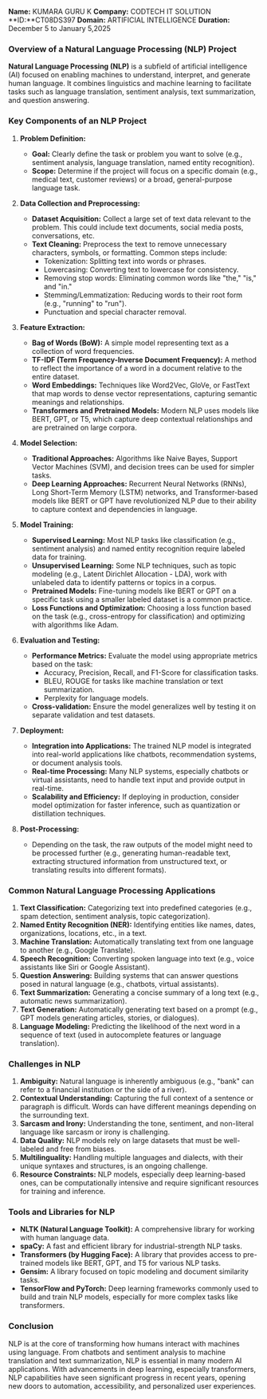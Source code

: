 **Name:** KUMARA GURU K
**Company:** CODTECH IT SOLUTION 
**ID:**CT08DS397
**Domain:** ARTIFICIAL INTELLIGENCE
**Duration:** December 5 to January 5,2025

### Overview of a Natural Language Processing (NLP) Project

**Natural Language Processing (NLP)** is a subfield of artificial intelligence (AI) focused on enabling machines to understand, interpret, and generate human language. It combines linguistics and machine learning to facilitate tasks such as language translation, sentiment analysis, text summarization, and question answering.

### Key Components of an NLP Project

1. **Problem Definition:**
   - **Goal:** Clearly define the task or problem you want to solve (e.g., sentiment analysis, language translation, named entity recognition).
   - **Scope:** Determine if the project will focus on a specific domain (e.g., medical text, customer reviews) or a broad, general-purpose language task.

2. **Data Collection and Preprocessing:**
   - **Dataset Acquisition:** Collect a large set of text data relevant to the problem. This could include text documents, social media posts, conversations, etc.
   - **Text Cleaning:** Preprocess the text to remove unnecessary characters, symbols, or formatting. Common steps include:
     - Tokenization: Splitting text into words or phrases.
     - Lowercasing: Converting text to lowercase for consistency.
     - Removing stop words: Eliminating common words like "the," "is," and "in."
     - Stemming/Lemmatization: Reducing words to their root form (e.g., "running" to "run").
     - Punctuation and special character removal.

3. **Feature Extraction:**
   - **Bag of Words (BoW):** A simple model representing text as a collection of word frequencies.
   - **TF-IDF (Term Frequency-Inverse Document Frequency):** A method to reflect the importance of a word in a document relative to the entire dataset.
   - **Word Embeddings:** Techniques like Word2Vec, GloVe, or FastText that map words to dense vector representations, capturing semantic meanings and relationships.
   - **Transformers and Pretrained Models:** Modern NLP uses models like BERT, GPT, or T5, which capture deep contextual relationships and are pretrained on large corpora.

4. **Model Selection:**
   - **Traditional Approaches:** Algorithms like Naive Bayes, Support Vector Machines (SVM), and decision trees can be used for simpler tasks.
   - **Deep Learning Approaches:** Recurrent Neural Networks (RNNs), Long Short-Term Memory (LSTM) networks, and Transformer-based models like BERT or GPT have revolutionized NLP due to their ability to capture context and dependencies in language.

5. **Model Training:**
   - **Supervised Learning:** Most NLP tasks like classification (e.g., sentiment analysis) and named entity recognition require labeled data for training.
   - **Unsupervised Learning:** Some NLP techniques, such as topic modeling (e.g., Latent Dirichlet Allocation - LDA), work with unlabeled data to identify patterns or topics in a corpus.
   - **Pretrained Models:** Fine-tuning models like BERT or GPT on a specific task using a smaller labeled dataset is a common practice.
   - **Loss Functions and Optimization:** Choosing a loss function based on the task (e.g., cross-entropy for classification) and optimizing with algorithms like Adam.

6. **Evaluation and Testing:**
   - **Performance Metrics:** Evaluate the model using appropriate metrics based on the task:
     - Accuracy, Precision, Recall, and F1-Score for classification tasks.
     - BLEU, ROUGE for tasks like machine translation or text summarization.
     - Perplexity for language models.
   - **Cross-validation:** Ensure the model generalizes well by testing it on separate validation and test datasets.

7. **Deployment:**
   - **Integration into Applications:** The trained NLP model is integrated into real-world applications like chatbots, recommendation systems, or document analysis tools.
   - **Real-time Processing:** Many NLP systems, especially chatbots or virtual assistants, need to handle text input and provide output in real-time.
   - **Scalability and Efficiency:** If deploying in production, consider model optimization for faster inference, such as quantization or distillation techniques.

8. **Post-Processing:**
   - Depending on the task, the raw outputs of the model might need to be processed further (e.g., generating human-readable text, extracting structured information from unstructured text, or translating results into different formats).

### Common Natural Language Processing Applications

1. **Text Classification:** Categorizing text into predefined categories (e.g., spam detection, sentiment analysis, topic categorization).
2. **Named Entity Recognition (NER):** Identifying entities like names, dates, organizations, locations, etc., in a text.
3. **Machine Translation:** Automatically translating text from one language to another (e.g., Google Translate).
4. **Speech Recognition:** Converting spoken language into text (e.g., voice assistants like Siri or Google Assistant).
5. **Question Answering:** Building systems that can answer questions posed in natural language (e.g., chatbots, virtual assistants).
6. **Text Summarization:** Generating a concise summary of a long text (e.g., automatic news summarization).
7. **Text Generation:** Automatically generating text based on a prompt (e.g., GPT models generating articles, stories, or dialogues).
8. **Language Modeling:** Predicting the likelihood of the next word in a sequence of text (used in autocomplete features or language translation).

### Challenges in NLP

1. **Ambiguity:** Natural language is inherently ambiguous (e.g., "bank" can refer to a financial institution or the side of a river).
2. **Contextual Understanding:** Capturing the full context of a sentence or paragraph is difficult. Words can have different meanings depending on the surrounding text.
3. **Sarcasm and Irony:** Understanding the tone, sentiment, and non-literal language like sarcasm or irony is challenging.
4. **Data Quality:** NLP models rely on large datasets that must be well-labeled and free from biases.
5. **Multilinguality:** Handling multiple languages and dialects, with their unique syntaxes and structures, is an ongoing challenge.
6. **Resource Constraints:** NLP models, especially deep learning-based ones, can be computationally intensive and require significant resources for training and inference.

### Tools and Libraries for NLP

- **NLTK (Natural Language Toolkit):** A comprehensive library for working with human language data.
- **spaCy:** A fast and efficient library for industrial-strength NLP tasks.
- **Transformers (by Hugging Face):** A library that provides access to pre-trained models like BERT, GPT, and T5 for various NLP tasks.
- **Gensim:** A library focused on topic modeling and document similarity tasks.
- **TensorFlow and PyTorch:** Deep learning frameworks commonly used to build and train NLP models, especially for more complex tasks like transformers.

### Conclusion

NLP is at the core of transforming how humans interact with machines using language. From chatbots and sentiment analysis to machine translation and text summarization, NLP is essential in many modern AI applications. With advancements in deep learning, especially transformers, NLP capabilities have seen significant progress in recent years, opening new doors to automation, accessibility, and personalized user experiences.

